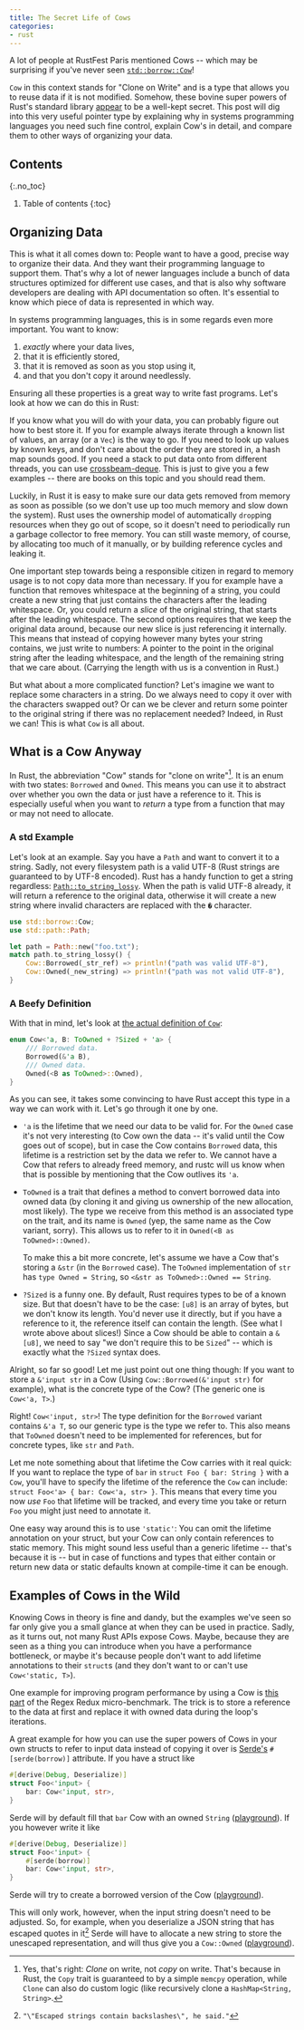 ```yaml
---
title: The Secret Life of Cows
categories:
- rust
---
```


A lot of people at RustFest Paris mentioned Cows
-- which may be surprising if you've never seen [`std::borrow::Cow`][std::borrow::Cow]!

`Cow` in this context stands for "Clone on Write" and
is a type that allows you to reuse data if it is not modified.
Somehow, these bovine super powers of Rust's standard library [appear][1] to be a well-kept secret.
This post will dig into this very useful pointer type by
explaining why in systems programming languages you need such fine control,
explain Cow's in detail,
and compare them to other ways of organizing your data.

[std::borrow::Cow]: https://doc.rust-lang.org/1.26.1/std/borrow/enum.Cow.html
[1]: https://twitter.com/KevinHoffman/status/1001075501358776322

## Contents
{:.no_toc}

1. Table of contents
{:toc}

## Organizing Data

This is what it all comes down to:
People want to have a good, precise way to organize their data.
And they want their programming language to support them.
That's why a lot of newer languages include a bunch of data structures
optimized for different use cases,
and that is also why software developers are dealing with API documentation so often.
It's essential to know which piece of data is represented in which way.

In systems programming languages,
this is in some regards even more important.
You want to know:

1. _exactly_ where your data lives,
2. that it is efficiently stored,
3. that it is removed as soon as you stop using it,
4. and that you don't copy it around needlessly.

Ensuring all these properties is a great way to write fast programs.
Let's look at how we can do this in Rust:

If you know what you will do with your data,
you can probably figure out how to best store it.
If you for example always iterate through a known list of values, an array (or a `Vec`) is the way to go.
If you need to look up values by known keys, and don't care about the order they are stored in, a hash map sounds good.
If you need a stack to put data onto from different threads, you can use [crossbeam-deque].
This is just to give you a few examples -- there are books on this topic and you should read them.

[crossbeam-deque]: https://crates.io/crates/crossbeam-deque

Luckily, in Rust it is easy to
make sure our data gets removed from memory
as soon as possible
(so we don't use up too much memory and slow down the system).
Rust uses the ownership model of automatically `drop`ping resources when they go out of scope,
so it doesn't need to periodically run a garbage collector to free memory.
You can still waste memory, of course, by allocating too much of it manually,
or by building reference cycles and leaking it.

One important step towards being a responsible citizen in regard to memory usage is to not copy data more than necessary.
If you for example have a function that removes whitespace at the beginning of a string,
you could create a new string that just contains the characters after the leading whitespace.
Or, you could return a _slice_ of the original string, that starts after the leading whitespace.
The second options requires that we keep the original data around,
because our new slice is just referencing it internally.
This means that instead of copying however many bytes your string contains,
we just write to numbers:
A pointer to the point in the original string after the leading whitespace,
and the length of the remaining string that we care about.
(Carrying the length with us is a convention in Rust.)

But what about a more complicated function?
Let's imagine we want to replace some characters in a string.
Do we always need to copy it over with the characters swapped out?
Or can we be clever and return some pointer to the original string if there was no replacement needed?
Indeed, in Rust we can! This is what `Cow` is all about.

## What is a Cow Anyway

In Rust, the abbreviation "Cow" stands for "clone on write"[^clone].
It is an enum with two states: `Borrowed` and `Owned`.
This means you can use it to abstract over
whether you own the data or just have a reference to it.
This is especially useful when you want to _return_ a type
from a function that may or may not need to allocate.

[^clone]: Yes, that's right: _Clone_ on write, not _copy_ on write. That's because in Rust, the `Copy` trait is guaranteed to by a simple `memcpy` operation, while `Clone` can also do custom logic (like recursively clone a `HashMap<String, String>`.

### A std Example

Let's look at an example.
Say you have a `Path` and want to convert it to a string.
Sadly, not every filesystem path is a valid UTF-8
(Rust strings are guaranteed to by UTF-8 encoded).
Rust has a handy function to get a string regardless:
[`Path::to_string_lossy`].
When the path is valid UTF-8 already,
it will return a reference to the original data,
otherwise it will create a new string
where invalid characters are replaced with the `�` character.

[`Path::to_string_lossy`]: https://doc.rust-lang.org/1.26.1/std/path/struct.Path.html#method.to_string_lossy

```rust
use std::borrow::Cow;
use std::path::Path;

let path = Path::new("foo.txt");
match path.to_string_lossy() {
    Cow::Borrowed(_str_ref) => println!("path was valid UTF-8"),
    Cow::Owned(_new_string) => println!("path was not valid UTF-8"),
}
```

### A Beefy Definition

With that in mind, let's look at [the actual definition of `Cow`][std::borrow::Cow]:

```rust
enum Cow<'a, B: ToOwned + ?Sized + 'a> {
    /// Borrowed data.
    Borrowed(&'a B),
    /// Owned data.
    Owned(<B as ToOwned>::Owned),
}
```

As you can see, it takes some convincing to have Rust accept this type
in a way we can work with it.
Let's go through it one by one.

- `'a` is the lifetime that we need our data to be valid for.
  For the `Owned` case it's not very interesting
  (to Cow own the data -- it's valid until the Cow goes out of scope),
  but in case the Cow contains `Borrowed` data,
  this lifetime is a restriction set by the data we refer to.
  We cannot have a Cow that refers to already freed memory,
  and rustc will us know when that is possible by mentioning that the Cow outlives its `'a`.
- `ToOwned` is a trait that defines a method to convert borrowed data into owned data
  (by cloning it and giving us ownership of the new allocation, most likely).
  The type we receive from this method is an associated type on the trait,
  and its name is `Owned` (yep, the same name as the Cow variant, sorry).
  This allows us to refer to it in `Owned(<B as ToOwned>::Owned)`.

  To make this a bit more concrete, let's assume we have a Cow that's storing a `&str` (in the `Borrowed` case).
  The `ToOwned` implementation of `str` has `type Owned = String`, so `<&str as ToOwned>::Owned == String`.
- `?Sized` is a funny one.
  By default, Rust requires types to be of a known size.
  But that doesn't have to be the case:
  `[u8]` is an array of bytes, but we don't know its length.
  You'd never use it directly, but if you have a reference to it, the reference itself can contain the length.
  (See what I wrote above about slices!)
  Since a Cow should be able to contain a `&[u8]`, we need to say "we don't require this to be `Sized`" -- which is exactly what the `?Sized` syntax does.

Alright, so far so good!
Let me just point out one thing though:
If you want to store a `&'input str` in a Cow (Using `Cow::Borrowed(&'input str)` for example), what is the concrete type of the Cow?
(The generic one is `Cow<'a, T>`.)

Right! `Cow<'input, str>`!
The type definition for the `Borrowed` variant contains `&'a T`,
so our generic type is the type we refer to.
This also means that `ToOwned` doesn't need to be implemented for references,
but for concrete types, like `str` and `Path`.

Let me note something about that lifetime the Cow carries with it real quick:
If you want to replace the type of `bar` in
`struct Foo { bar: String }`
with a `Cow`,
you'll have to specify the lifetime of the reference the `Cow` can include:
`struct Foo<'a> { bar: Cow<'a, str> }`.
This means that every time you now _use_ `Foo` that lifetime will be tracked,
and every time you take or return `Foo` you might just need to annotate it.

One easy way around this is to use `'static'`:
You can omit the lifetime annotation on your struct,
but your Cow can only contain references to static memory.
This might sound less useful than a generic lifetime
-- that's because it is --
but in case of functions and types that either contain or return
new data or static defaults known at compile-time
it can be enough.

## Examples of Cows in the Wild

Knowing Cows in theory is fine and dandy,
but the examples we've seen so far
only give you a small glance at when they can be used in practice.
Sadly, as it turns out, not many Rust APIs expose Cows.
Maybe, because they are seen as a thing you can introduce when you have a performance bottleneck,
or maybe it's because people don't want to add lifetime annotations to their `struct`s
(and they don't want to or can't use `Cow<'static, T>`).

One example for improving program performance by using a Cow is
[this part][regex-redux-cow] of the Regex Redux micro-benchmark.
The trick is to store a reference to the data at first
and replace it with owned data during the loop's iterations.

[regex-redux-cow]: https://github.com/TeXitoi/benchmarksgame-rs/blob/f78f21bffc68cb42dd9311694913ea798535e674/src/regex_redux.rs#L72-L79

A great example for how you can use the super powers of Cows
in your own structs
to refer to input data instead of copying it over
is [Serde's][serde] `#[serde(borrow)]` attribute.
If you have a struct like

[serde]: https://serde.rs

```rust
#[derive(Debug, Deserialize)]
struct Foo<'input> {
    bar: Cow<'input, str>,
}
```

Serde will by default fill that `bar` Cow with an owned `String` ([playground][p1]).
If you however write it like

```rust
#[derive(Debug, Deserialize)]
struct Foo<'input> {
    #[serde(borrow)]
    bar: Cow<'input, str>,
}
```

Serde will try to create a borrowed version of the Cow ([playground][p2]).

This will only work, however, when the input string doesn't need to be adjusted.
So, for example,
when you deserialize a JSON string that has escaped quotes in it[^json-quotes]
Serde will have to allocate a new string to store the unescaped representation,
and will thus give you a `Cow::Owned` ([playground][p3]).

[p1]: http://play.rust-lang.org/?gist=c3997391e5bcb2834674c9c3e49e2f0c&version=stable&mode=debug
[p2]: http://play.rust-lang.org/?gist=2247b7e6431010122f0a779531a8ff89&version=stable&mode=debug
[p3]: http://play.rust-lang.org/?gist=31491f2a3e9124f61d03972c9a1dad39&version=stable&mode=debug

[^json-quotes]: `"\"Escaped strings contain backslashes\", he said."`
